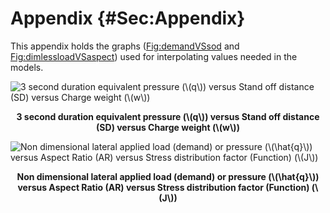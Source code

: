 # Appendix {#Sec:Appendix}

This appendix holds the graphs ([Fig:demandVSsod](./SecAppendix.md#Figure:demandVSsod) and [Fig:dimlessloadVSaspect](./SecAppendix.md#Figure:dimlessloadVSaspect)) used for interpolating values needed in the models.

<div id="Figure:demandVSsod"></div>

![3 second duration equivalent pressure (\\(q\\)) versus Stand off distance (SD) versus Charge weight (\\(w\\))](./assets/ASTM_F2248-09.png)

**<p align="center">3 second duration equivalent pressure (\\(q\\)) versus Stand off distance (SD) versus Charge weight (\\(w\\))</p>**

<div id="Figure:dimlessloadVSaspect"></div>

![Non dimensional lateral applied load (demand) or pressure (\\(\hat{q}\\)) versus Aspect Ratio (AR) versus Stress distribution factor (Function) (\\(J\\))](./assets/ASTM_F2248-09_BeasonEtAl.png)

**<p align="center">Non dimensional lateral applied load (demand) or pressure (\\(\hat{q}\\)) versus Aspect Ratio (AR) versus Stress distribution factor (Function) (\\(J\\))</p>**

